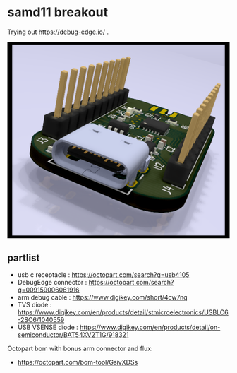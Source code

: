 # samd11 breakout

Trying out https://debug-edge.io/ .

![3d render](samd11-breakout_3d.png)

## partlist

- usb c receptacle : https://octopart.com/search?q=usb4105
- DebugEdge connector : https://octopart.com/search?q=009159006061916
- arm debug cable : https://www.digikey.com/short/4cw7nq
- TVS diode : https://www.digikey.com/en/products/detail/stmicroelectronics/USBLC6-2SC6/1040559
- USB VSENSE diode : https://www.digikey.com/en/products/detail/on-semiconductor/BAT54XV2T1G/918321

Octopart bom with bonus arm connector and flux:

- https://octopart.com/bom-tool/GsivXDSs
